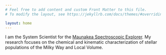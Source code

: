 ```yaml
---
# Feel free to add content and custom Front Matter to this file.
# To modify the layout, see https://jekyllrb.com/docs/themes/#overriding-theme-defaults

layout: home
---
```


I am the System Scientist for the 
<a href="http://mse.cfht.hawaii.edu">Maunakea Spectroscopic Explorer</a>.
My research focuses on the chemical and kinematic characterization of stellar populations of the Milky Way and Local Volume.
<span class="clear: both"></span>
</div>
<br>
